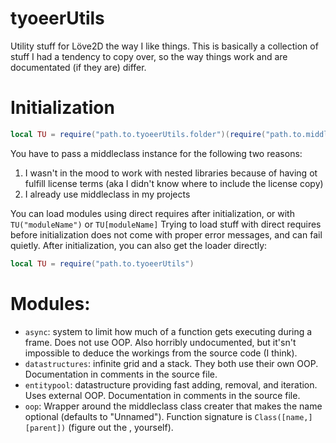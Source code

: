 # tyoeerUtils
Utility stuff for Löve2D the way I like things.
This is basically a collection of stuff I had a tendency to copy over, so the way things work and are documentated (if they are) differ.

# Initialization
```Lua
local TU = require("path.to.tyoeerUtils.folder")(require("path.to.middleclass"))
```
You have to pass a middleclass instance for the following two reasons:
1.	I wasn't in the mood to work with nested libraries because of having ot fulfill license terms
	(aka I didn't know where to include the license copy)
2.	I already use middleclass in my projects

You can load modules using direct requires after initialization, or with `TU("moduleName")` or `TU[moduleName]`
Trying to load stuff with direct requires before initialization does not come with proper error messages, and can fail quietly.
After initialization, you can also get the loader directly:
```Lua
local TU = require("path.to.tyoeerUtils")
```

# Modules:
-	`async`: system to limit how much of a function gets executing during a frame.
	Does not use OOP. Also horribly undocumented, but it'sn't impossible to deduce the workings from the source code (I think).
-	`datastructures`: infinite grid and a stack. They both use their own OOP. Documentation in comments in the source file.
-	`entitypool`: datastructure providing fast adding, removal, and iteration. Uses external OOP. Documentation in comments in the source file.
-	`oop`: Wrapper around the middleclass class creater that makes the name optional (defaults to "Unnamed").
	Function signature is `Class([name,] [parent])` (figure out the , yourself).
